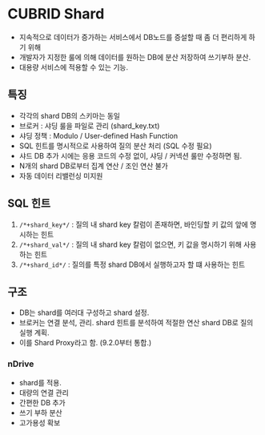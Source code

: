 # CUBRID Shard

* 지속적으로 데이터가 증가하는 서비스에서 DB노드를 증설할 때 좀 더 편리하게 하기 위해
* 개발자가 지정한 룰에 의해 데이터를 원하는 DB에 분산 저장하여 쓰기부하 분산.
* 대용량 서비스에 적용할 수 있는 기능.

## 특징

* 각각의 shard DB의 스키마는 동일
* 브로커 : 샤딩 룰을 파일로 관리 (shard_key.txt)
* 샤딩 정책 : Modulo / User-defined Hash Function
* SQL 힌트를 명시적으로 사용하여 질의 분산 처리 (SQL 수정 필요)
* 샤드 DB 추가 시에는 응용 코드의 수정 없이, 샤딩 / 커넥션 룰만 수정하면 됨.
* N개의 shard DB로부터 집계 연산 / 조인 연산 불가
* 자동 데이터 리밸런싱 미지원

## SQL 힌트

1. `/*+shard_key*/` : 질의 내 shard key 칼럼이 존재하면, 바인딩할 키 값의 앞에 명시하는 힌트
2. `/*+shard_val*/` : 질의 내 shard key 칼럼이 없으면, 키 값을 명시하기 위해 사용하는 힌트
3. `/*+shard_id*/` : 질의를 특정 shard DB에서 실행하고자 할 떄 사용하는 힌트

## 구조

* DB는 shard를 여러대 구성하고 shard 설정.
* 브로커는 연결 분석, 관리. shard 힌트를 분석하여 적절한 연산 shard DB로 질의 실행 계획.
* 이를 Shard Proxy라고 함. (9.2.0부터 통합.)

### nDrive

* shard를 적용.
* 대량의 연결 관리
* 간편한 DB 추가
* 쓰기 부하 분산
* 고가용성 확보
